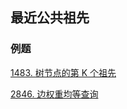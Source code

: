 ## 最近公共祖先

### 例题

[1483. 树节点的第 K 个祖先](https://leetcode.cn/problems/kth-ancestor-of-a-tree-node/)

[2846. 边权重均等查询](https://leetcode.cn/problems/minimum-edge-weight-equilibrium-queries-in-a-tree/)